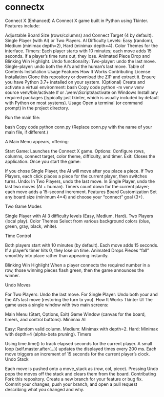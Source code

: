 # connectx
Connect X (Enhanced)
A Connect X game built in Python using Tkinter. Features include:

Adjustable Board Size (rows/columns) and Connect Target (4 by default).
Single Player (with AI) or Two Players.
AI Difficulty Levels: Easy (random), Medium (minimax depth=2), Hard (minimax depth=4).
Color Themes for the interface.
Timers: Each player starts with 10 minutes; each move adds 15 seconds.
If a player’s time runs out, they lose.
Animated Piece Drop and Blinking Win Highlight.
Undo functionality:
Two-player: undo the last move.
Single-player: undo both the AI’s and the human’s last move.
Table of Contents
Installation
Usage
Features
How It Works
Contributing
License
Installation
Clone this repository or download the ZIP and extract it.
Ensure you have Python 3.7+ installed on your system.
(Optional) Create and activate a virtual environment:
bash
Copy code
python -m venv venv
source venv/bin/activate  # or .\venv\Scripts\activate on Windows
Install any required packages (typically just tkinter, which is usually included by default with Python on most systems).
Usage
Open a terminal (or command prompt) in the project directory.

Run the main file:

bash
Copy code
python conn.py
(Replace conn.py with the name of your main file, if different.)

A Main Menu appears, offering:

Start Game: Launches the Connect X game.
Options: Configure rows, columns, connect target, color theme, difficulty, and timer.
Exit: Closes the application.
Once you start the game:

If you chose Single Player, the AI will move after you place a piece.
If Two Players, each click places a piece for the current player, then switches turns.
Undo:
In Two Players, undo the last move.
In Single Player, undo the last two moves (AI + human).
Timers count down for the current player; each move adds a 15-second increment.
Features
Board Customization
Set any board size (minimum 4×4) and choose your “connect” goal (3+).

Two Game Modes

Single Player with AI
3 difficulty levels (Easy, Medium, Hard).
Two Players (local play).
Color Themes
Select from various background colors (blue, green, gray, black, white).

Time Control

Both players start with 10 minutes (by default).
Each move adds 15 seconds.
If a player’s timer hits 0, they lose on time.
Animated Drops
Pieces “fall” smoothly into place rather than appearing instantly.

Blinking Win Highlight
When a player connects the required number in a row, those winning pieces flash green, then the game announces the winner.

Undo Moves

For Two Players: Undo the last move.
For Single Player: Undo both your and the AI’s last move (restoring the turn to you).
How It Works
Tkinter UI
The game uses a single window with two main screens:

Main Menu (Start, Options, Exit)
Game Window (canvas for the board, timers, and control buttons).
Minimax AI

Easy: Random valid column.
Medium: Minimax with depth=2.
Hard: Minimax with depth=4 (alpha-beta pruning).
Timers

Using time.time() to track elapsed seconds for the current player.
A small loop (self.master.after(...)) updates the displayed times every 200 ms.
Each move triggers an increment of 15 seconds for the current player’s clock.
Undo Stack

Each move is pushed onto a move_stack as (row, col, piece).
Pressing Undo pops the moves off the stack and clears them from the board.
Contributing
Fork this repository.
Create a new branch for your feature or bug fix.
Commit your changes, push your branch, and open a pull request describing what you changed and why.
